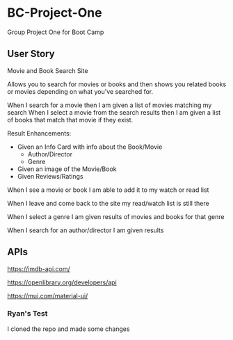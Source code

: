 # BC-Project-One
Group Project One for Boot Camp

## User Story
Movie and Book Search Site

Allows you to search for movies or books and then shows you related books or movies depending on what you've searched for.

When I search for a movie then I am given a list of movies matching my search
When I select a movie from the search results then I am given a list of books that match that movie if they exist.

Result Enhancements:
  - Given an Info Card with info about the Book/Movie
    - Author/Director
    - Genre
  - Given an image of the Movie/Book
  - Given Reviews/Ratings

When I see a movie or book I am able to add it to my watch or read list

When I leave and come back to the site my read/watch list is still there


When I select a genre I am given results of movies and books for that genre

When I search for an author/director I am given results 

## APIs
https://imdb-api.com/

https://openlibrary.org/developers/api

https://mui.com/material-ui/

### Ryan's Test
I cloned the repo and made some changes
